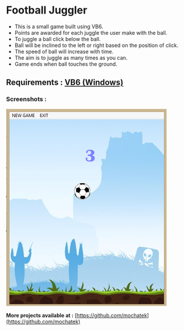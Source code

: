 # Football Juggler

- This is a small game built using VB6. 
- Points are awarded for each juggle the user make with the ball.
- To juggle a ball click below the ball.
- Ball will be inclined to the left or right based on the position of click.
- The speed of ball will increase with time.
- The aim is to juggle as many times as you can.
- Game ends when ball touches the ground.

**Requirements :** [VB6 (Windows)](https://www.microsoft.com/en-us/download/details.aspx?id=5721)
---

### Screenshots :
![screenshot 1](https://github.com/mochatek/Football_Juggler/blob/master/Screenshot.png)

**More projects available at :** [https://github.com/mochatek](https://github.com/mochatek)
